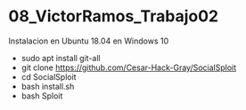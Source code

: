 # 08_VictorRamos_Trabajo02

Instalacion en Ubuntu 18.04 en Windows 10
- sudo apt install git-all
- git clone https://github.com/Cesar-Hack-Gray/SocialSploit
- cd SocialSploit
- bash install.sh
- bash Sploit
